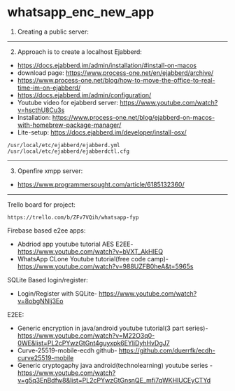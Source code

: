 # whatsapp_enc_new_app


1. Creating a public server:


---
2. Approach is to create a localhost Ejabberd:
* https://docs.ejabberd.im/admin/installation/#install-on-macos
* download page: https://www.process-one.net/en/ejabberd/archive/
* https://www.process-one.net/blog/how-to-move-the-office-to-real-time-im-on-ejabberd/
* https://docs.ejabberd.im/admin/configuration/
* Youtube video for ejabberd server: https://www.youtube.com/watch?v=hscthU8Cu3s
* Installation: https://www.process-one.net/blog/ejabberd-on-macos-with-homebrew-package-manager/
* Lite-setup: https://docs.ejabberd.im/developer/install-osx/

```
/usr/local/etc/ejabberd/ejabberd.yml
/usr/local/etc/ejabberd/ejabberdctl.cfg
```

---

3. Openfire xmpp server:
* https://www.programmersought.com/article/6185132360/

---
Trello board for project:
```
https://trello.com/b/ZFv7VQih/whatsapp-fyp
```
Firebase based e2ee apps:
* Abdriod app youtube tutorial AES E2EE- https://www.youtube.com/watch?v=bVXT_AkHIEQ
* WhatsApp CLone Youtube tutorial(free code camp)- https://www.youtube.com/watch?v=988UZFB0heA&t=5965s

SQLite Based login/register:
* Login/Register with SQLite- https://www.youtube.com/watch?v=8obgNNlj3Eo

E2EE:
* Generic encryption in java/android youtube tutorial(3 part series)- https://www.youtube.com/watch?v=M22O3q0-0WE&list=PL2cPYwzGtGnt4guyxpk6EYliDyhHvDgJ7
* Curve-25519-mobile-ecdh github- https://github.com/duerrfk/ecdh-curve25519-mobile
* Generic cryptogaphy java android(technolearning) youtube series - https://www.youtube.com/watch?v=g5q3EnBdfw8&list=PL2cPYwzGtGnsnQE_mfi7qWKHlUCEyCTYd
